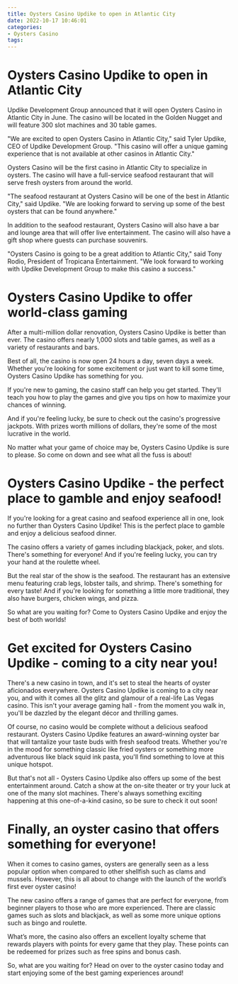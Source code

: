 ```yaml
---
title: Oysters Casino Updike to open in Atlantic City
date: 2022-10-17 10:46:01
categories:
- Oysters Casino
tags:
---
```



#  Oysters Casino Updike to open in Atlantic City

Updike Development Group announced that it will open Oysters Casino in Atlantic City in June. The casino will be located in the Golden Nugget and will feature 300 slot machines and 30 table games.

"We are excited to open Oysters Casino in Atlantic City," said Tyler Updike, CEO of Updike Development Group. "This casino will offer a unique gaming experience that is not available at other casinos in Atlantic City."

Oysters Casino will be the first casino in Atlantic City to specialize in oysters. The casino will have a full-service seafood restaurant that will serve fresh oysters from around the world.

"The seafood restaurant at Oysters Casino will be one of the best in Atlantic City," said Updike. "We are looking forward to serving up some of the best oysters that can be found anywhere."

In addition to the seafood restaurant, Oysters Casino will also have a bar and lounge area that will offer live entertainment. The casino will also have a gift shop where guests can purchase souvenirs.

"Oysters Casino is going to be a great addition to Atlantic City," said Tony Rodio, President of Tropicana Entertainment. "We look forward to working with Updike Development Group to make this casino a success."

#  Oysters Casino Updike to offer world-class gaming

After a multi-million dollar renovation, Oysters Casino Updike is better than ever. The casino offers nearly 1,000 slots and table games, as well as a variety of restaurants and bars.

Best of all, the casino is now open 24 hours a day, seven days a week. Whether you're looking for some excitement or just want to kill some time, Oysters Casino Updike has something for you.

If you're new to gaming, the casino staff can help you get started. They'll teach you how to play the games and give you tips on how to maximize your chances of winning.

And if you're feeling lucky, be sure to check out the casino's progressive jackpots. With prizes worth millions of dollars, they're some of the most lucrative in the world.

No matter what your game of choice may be, Oysters Casino Updike is sure to please. So come on down and see what all the fuss is about!

#  Oysters Casino Updike - the perfect place to gamble and enjoy seafood!

If you're looking for a great casino and seafood experience all in one, look no further than Oysters Casino Updike! This is the perfect place to gamble and enjoy a delicious seafood dinner.

The casino offers a variety of games including blackjack, poker, and slots. There's something for everyone! And if you're feeling lucky, you can try your hand at the roulette wheel.

But the real star of the show is the seafood. The restaurant has an extensive menu featuring crab legs, lobster tails, and shrimp. There's something for every taste! And if you're looking for something a little more traditional, they also have burgers, chicken wings, and pizza.

So what are you waiting for? Come to Oysters Casino Updike and enjoy the best of both worlds!

#  Get excited for Oysters Casino Updike - coming to a city near you!

There's a new casino in town, and it's set to steal the hearts of oyster aficionados everywhere. Oysters Casino Updike is coming to a city near you, and with it comes all the glitz and glamour of a real-life Las Vegas casino. This isn't your average gaming hall - from the moment you walk in, you'll be dazzled by the elegant décor and thrilling games.

Of course, no casino would be complete without a delicious seafood restaurant. Oysters Casino Updike features an award-winning oyster bar that will tantalize your taste buds with fresh seafood treats. Whether you're in the mood for something classic like fried oysters or something more adventurous like black squid ink pasta, you'll find something to love at this unique hotspot.

But that's not all - Oysters Casino Updike also offers up some of the best entertainment around. Catch a show at the on-site theater or try your luck at one of the many slot machines. There's always something exciting happening at this one-of-a-kind casino, so be sure to check it out soon!

#  Finally, an oyster casino that offers something for everyone!

When it comes to casino games, oysters are generally seen as a less popular option when compared to other shellfish such as clams and mussels. However, this is all about to change with the launch of the world’s first ever oyster casino!

The new casino offers a range of games that are perfect for everyone, from beginner players to those who are more experienced. There are classic games such as slots and blackjack, as well as some more unique options such as bingo and roulette.

What’s more, the casino also offers an excellent loyalty scheme that rewards players with points for every game that they play. These points can be redeemed for prizes such as free spins and bonus cash.

So, what are you waiting for? Head on over to the oyster casino today and start enjoying some of the best gaming experiences around!